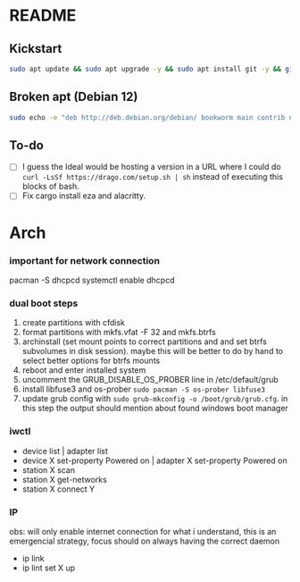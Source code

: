 # README

## Kickstart
```bash
sudo apt update && sudo apt upgrade -y && sudo apt install git -y && git clone https://github.com/PedroDrago/setup.git $HOME/setup && cd $HOME/setup && bash ./main.sh
```

## Broken apt (Debian 12)
```bash
sudo echo -e "deb http://deb.debian.org/debian/ bookworm main contrib non-free-firmware non-free\ndeb-src http://deb.debian.org/debian/ bookworm main contrib non-free-firmware non-free\ndeb http://security.debian.org/debian-security bookworm-security main contrib non-free-firmware non-free\ndeb-src http://security.debian.org/debian-security bookworm-security main contrib non-free-firmware non-free\ndeb http://deb.debian.org/debian/ bookworm-updates main contrib non-free-firmware non-free\ndeb-src http://deb.debian.org/debian/ bookworm-updates main contrib non-free-firmware non-free" > /etc/apt/sources.list && sudo apt update && sudo apt upgrade -y && sudo apt install git -y && git clone https://github.com/PedroDrago/setup.git $HOME/setup && cd $HOME/setup && bash ./main.sh
```

## To-do

- [ ] I guess the Ideal would be hosting a version in a URL where I could do `curl -LsSf https://drago.com/setup.sh | sh` instead of executing this blocks of bash.
- [ ] Fix cargo install eza and alacritty.

# Arch

### important for network connection
pacman -S dhcpcd
systemctl enable dhcpcd

### dual boot steps
1. create partitions with cfdisk
2. format partitions with mkfs.vfat -F 32 and mkfs.btrfs
3. archinstall (set mount points to correct partitions and and set btrfs subvolumes in disk session). maybe this will be better to do by hand to select better options for btrfs mounts
4. reboot and enter installed system
5. uncomment the GRUB_DISABLE_OS_PROBER line in /etc/default/grub
6. install libfuse3 and os-prober `sudo pacman -S os-prober libfuse3`
7. update grub config with `sudo grub-mkconfig -o /boot/grub/grub.cfg`. in this step the output should mention about found windows boot manager

### iwctl
- device list | adapter list
- device X set-property Powered on | adapter X set-property Powered on 
- station X scan
- station X get-networks
- station X connect Y

### IP
obs: will only enable internet connection for what i understand, this is an emergencial strategy, focus should on always having the correct daemon
- ip link
- ip lint set X up
